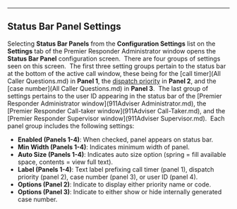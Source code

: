   -------------------------------
  **Status Bar Panel Settings**
  -------------------------------

Selecting **Status Bar Panels** from the **Configuration Settings** list
on the **Settings** tab of the Premier Responder Administrator window
opens the **Status Bar Panel** configuration screen.  There are four
groups of settings seen on this screen.  The first three setting groups
pertain to the status bar at the bottom of the active call window, these
being for the [call timer](All Caller Questions.md) in **Panel 1**,
the [dispatch priority](Priorities.md) in **Panel 2**, and the [case
number](All Caller Questions.md) in **Panel 3**.  The last group of
settings pertains to the user ID appearing in the status bar of the
[Premier Responder Administrator
window](911Adviser Administrator.md), the [Premier Responder
Call-taker window](911Adviser Call-Taker.md), and the [Premier
Responder Supervisor window](911Adviser Supervisor.md).  Each panel
group includes the following settings:

-   **Enabled (Panels 1-4)**: When checked, panel appears on status bar.
-   **Min Width (Panels 1-4)**: Indicates minimum width of panel.
-   **Auto Size (Panels 1-4)**: Indicates auto size option (spring =
    fill available space, contents = view full text).
-   **Label (Panels 1-4)**: Text label prefixing call timer (panel 1),
    dispatch priority (panel 2), case number (panel 3), or user ID
    (panel 4).
-   **Options (Panel 2)**: Indicate to display either priority name or
    code.
-   **Options (Panel 3)**: Indicate to either show or hide internally
    generated case number.

<figure><img src=".gitbook/assets/Status Bar Panel Settings_files/image001.png" alt=""><figcaption></figcaption></figure> 

